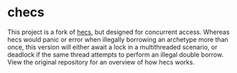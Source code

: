 # checs

This project is a fork of [hecs](https://github.com/Ralith/hecs), but designed for concurrent access.
Whereas hecs would panic or error when illegally borrowing an archetype more than once, this version
will either await a lock in a multithreaded scenario, or deadlock if the same thread attempts to perform
an illegal double borrow. View the original repository for an overview of how hecs works.
